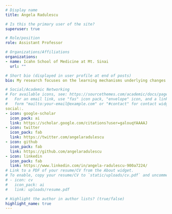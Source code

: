 ```yaml
---
# Display name
title: Angela Radulescu

# Is this the primary user of the site?
superuser: true

# Role/position
role: Assistant Professor

# Organizations/Affiliations
organizations:
- name: Icahn School of Medicine at Mt. Sinai
  url: ""

# Short bio (displayed in user profile at end of posts)
bio: My research focuses on the learning mechanisms underlying changes in mental health.

# Social/Academic Networking
# For available icons, see: https://sourcethemes.com/academic/docs/page-builder/#icons
#   For an email link, use "fas" icon pack, "envelope" icon, and a link in the
#   form "mailto:your-email@example.com" or "#contact" for contact widget.
social:.
- icon: google-scholar
  icon_pack: ai
  link: https://scholar.google.com/citations?user=galouqYAAAAJ
- icon: twitter
  icon_pack: fab
  link: https://twitter.com/angelaradulescu
- icon: github
  icon_pack: fab
  link: https://github.com/angelaradulescu
- icon: linkedin
  icon_pack: fab
  link: https://www.linkedin.com/in/angela-radulescu-900a7224/
# Link to a PDF of your resume/CV from the About widget.
# To enable, copy your resume/CV to `static/uploads/cv.pdf` and uncomment the lines below.
# - icon: cv
#   icon_pack: ai
#   link: uploads/resume.pdf

# Highlight the author in author lists? (true/false)
highlight_name: true
---
```

